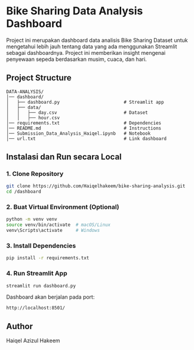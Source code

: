 # Bike Sharing Data Analysis Dashboard

Project ini merupakan dashboard data analisis Bike Sharing Dataset untuk mengetahui lebih jauh tentang data yang ada menggunakan Streamlit sebagai dashboardnya. Project ini memberikan insight mengenai penyewaan sepeda berdasarkan musim, cuaca, dan hari.

## Project Structure
```
DATA-ANALYSIS/
│── dashboard/
│   ├── dashboard.py                        # Streamlit app
│   ├── data/
│   │   ├── day.csv                         # Dataset
│   │   ├── hour.csv
│── requirements.txt                        # Dependencies
│── README.md                               # Instructions
│── Submission_Data_Analysis_Haiqel.ipynb   # Notebook 
│── url.txt                                 # Link dashboard
```

## Instalasi dan Run secara Local

### 1. Clone Repository
```sh
git clone https://github.com/Haiqelhakeem/bike-sharing-analysis.git
cd /dashboard
```

### 2. Buat Virtual Environment (Optional)
```sh
python -m venv venv
source venv/bin/activate  # macOS/Linux
venv\Scripts\activate     # Windows
```

### 3. Install Dependencies
```sh
pip install -r requirements.txt
```

### 4. Run Streamlit App
```sh
streamlit run dashboard.py
```

Dashboard akan berjalan pada port:
```
http://localhost:8501/
```

## Author
Haiqel Azizul Hakeem

